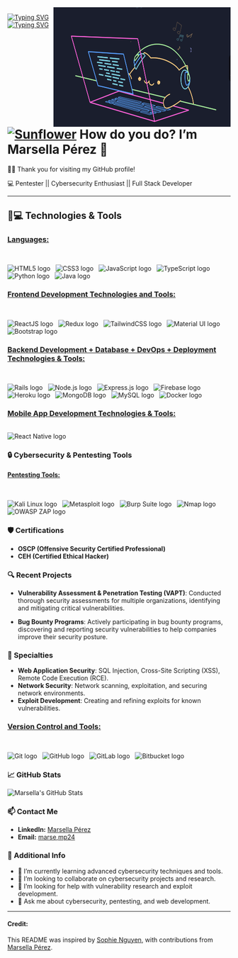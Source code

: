 <a target="_blank" align="center">
  <img align="right" top="500" height="270" width="400" alt="GIF" src="https://github.com/SophieNguyen113/SophieNguyen113/blob/main/Sophie%20Nguyen%20-%20CatCat.gif">
  
</a>

[![Typing SVG](https://readme-typing-svg.herokuapp.com?duration=6500&color=777777&background=00000000&width=500&height=120&lines=++Hello!+I'm+Marsella+P%C3%A9rez+🌻)](https://git.io/typing-svg)
[![Typing SVG](https://readme-typing-svg.herokuapp.com?duration=6500&color=777777&background=00000000&width=500&height=120&lines=++Nice+to+meet+you+🌻)](https://git.io/typing-svg)

# <a href="https://github.com/chetiko"><img src="https://wallpapercave.com/wp/wp10580805.jpg" width="200px" height="200px" alt="Sunflower"></a> How do you do? I’m Marsella Pérez 🌻 

🙋‍♂️ Thank you for visiting my GitHub profile! 

💻 Pentester || Cybersecurity Enthusiast || Full Stack Developer

<hr>

## 🚀💻 Technologies & Tools

### <u> Languages: </u>

<br>

<span><img src="https://img.shields.io/badge/HTML5-E34F26?style=for-the-badge&logo=html5&logoColor=white" alt="HTML5 logo" title="HTML5" height="25" /></span>
&nbsp;
<span><img src="https://img.shields.io/badge/CSS3-1572B6?style=for-the-badge&logo=css3&logoColor=white" alt="CSS3 logo" title="CSS3" height="25" /></span>
&nbsp;
<span><img src="https://img.shields.io/badge/JavaScript-323330?style=for-the-badge&logo=javascript&logoColor=F7DF1E" alt="JavaScript logo" title="JavaScript" height="25" /></span>
&nbsp;
<span><img src="https://img.shields.io/badge/TypeScript-007ACC?style=for-the-badge&logo=typescript&logoColor=white" alt="TypeScript logo" title="TypeScript" height="25" /></span>
&nbsp;
<img src = "https://img.shields.io/badge/Python-FFD43B?style=for-the-badge&logo=python&logoColor=blue" alt="Python logo"  title="Python" height="25"/>
</span>
&nbsp;
<span>
<img src = "https://img.shields.io/badge/Java-ED8B00?style=for-the-badge&logo=java&logoColor=white" alt="Java logo"  title="Java" height="25"/>
</span>
&nbsp;
<br>

### <u> Frontend Development Technologies and Tools: </u>

<br>

<span><img src="https://img.shields.io/badge/React-20232A?style=for-the-badge&logo=react&logoColor=61DAFB" alt="ReactJS logo" title="ReactJS" height="25" /></span>
&nbsp;
<span><img src="https://img.shields.io/badge/Redux-593D88?style=for-the-badge&logo=redux&logoColor=white" alt="Redux logo" title="Redux" height="25" /></span>
&nbsp;
<span><img src="https://img.shields.io/badge/Tailwind_CSS-38B2AC?style=for-the-badge&logo=tailwind-css&logoColor=white" alt="TailwindCSS logo" title="TailwindCSS" height="25" /></span>
&nbsp;
<span><img src="https://img.shields.io/badge/Material%20UI-007FFF?style=for-the-badge&logo=mui&logoColor=white" alt="Material UI logo" title="Material UI" height="25" /></span>
&nbsp;
<span><img src="https://img.shields.io/badge/Bootstrap-563D7C?style=for-the-badge&logo=bootstrap&logoColor=white" alt="Bootstrap logo" title="Bootstrap" height="25" /></span>

### <u> Backend Development + Database + DevOps + Deployment Technologies & Tools: </u>

<br>

<span><img src="https://img.shields.io/badge/Ruby_on_Rails-CC0000?style=for-the-badge&logo=ruby-on-rails&logoColor=white" alt="Rails logo" title="Ruby On Rails" height="25" /></span>
&nbsp;
<span><img src="https://img.shields.io/badge/Node.js-339933?style=for-the-badge&logo=nodedotjs&logoColor=white" alt="Node.js logo" title="Node.js" height="25" /></span>
&nbsp;
<span><img src="https://img.shields.io/badge/Express.js-000000?style=for-the-badge&logo=express&logoColor=white" alt="Express.js logo" title="Express.js" height="25" /></span>
&nbsp;
<span><img src="https://img.shields.io/badge/firebase-ffca28?style=for-the-badge&logo=firebase&logoColor=black" alt="Firebase logo" title="Firebase" height="25"/></span>
&nbsp;
<span><img src="https://img.shields.io/badge/Heroku-430098?style=for-the-badge&logo=heroku&logoColor=white" alt="Heroku logo" title="Heroku" height="25"/></span>
&nbsp;
<span>
<span><img src="https://img.shields.io/badge/MongoDB-4EA94B?style=for-the-badge&logo=mongodb&logoColor=white" alt="MongoDB logo" title="MongoDB" height="25" /></span>
&nbsp;
<span>
<img src = "https://img.shields.io/badge/MySQL-005C84?style=for-the-badge&logo=mysql&logoColor=white" alt="MySQL logo" title="MySQL" height="25"/>
</span>
&nbsp;
<span><img src="https://img.shields.io/badge/Docker-2CA5E0?style=for-the-badge&logo=docker&logoColor=white" alt="Docker logo" title="Docker Code" height="25" /></span>
&nbsp;

### <u> Mobile App Development Technologies & Tools: </u>

<br>

<span>
<img src = "https://img.shields.io/badge/React_Native-20232A?style=for-the-badge&logo=react&logoColor=61DAFB" alt="React Native logo" title="React Native" height="25"/>
</span>
&nbsp;

### 🔒 Cybersecurity & Pentesting Tools

#### <u> Pentesting Tools: </u>

<br>

<span><img src="https://img.shields.io/badge/Kali_Linux-557C94?style=for-the-badge&logo=kalilinux&logoColor=white" alt="Kali Linux logo" title="Kali Linux" height="25" /></span>
&nbsp;
<span><img src="https://img.shields.io/badge/Metasploit-333333?style=for-the-badge&logo=metasploit&logoColor=white" alt="Metasploit logo" title="Metasploit" height="25" /></span>
&nbsp;
<span><img src="https://img.shields.io/badge/Burp_Suite-FF5733?style=for-the-badge&logo=burpsuite&logoColor=white" alt="Burp Suite logo" title="Burp Suite" height="25" /></span>
&nbsp;
<span><img src="https://img.shields.io/badge/Nmap-4682B4?style=for-the-badge&logo=nmap&logoColor=white" alt="Nmap logo" title="Nmap" height="25" /></span>
&nbsp;
<span><img src="https://img.shields.io/badge/OWASP_ZAP-000000?style=for-the-badge&logo=owaspzap&logoColor=white" alt="OWASP ZAP logo" title="OWASP ZAP" height="25" /></span>
&nbsp;

### 🛡️ Certifications

- **OSCP (Offensive Security Certified Professional)**
- **CEH (Certified Ethical Hacker)**

### 🔍 Recent Projects

- **Vulnerability Assessment & Penetration Testing (VAPT)**: Conducted thorough security assessments for multiple organizations, identifying and mitigating critical vulnerabilities.
  
- **Bug Bounty Programs**: Actively participating in bug bounty programs, discovering and reporting security vulnerabilities to help companies improve their security posture.

### 🎯 Specialties

- **Web Application Security**: SQL Injection, Cross-Site Scripting (XSS), Remote Code Execution (RCE).
- **Network Security**: Network scanning, exploitation, and securing network environments.
- **Exploit Development**: Creating and refining exploits for known vulnerabilities.

### <u> Version Control and Tools: </u>

<br>

<span><img src="https://img.shields.io/badge/Git-F05032?style=for-the-badge&logo=git&logoColor=white" alt="Git logo" title="Git" height="25" /></span>
&nbsp;
<span><img src="https://img.shields.io/badge/GitHub-181717?style=for-the-badge&logo=github&logoColor=white" alt="GitHub logo" title="GitHub" height="25" /></span>
&nbsp;
<span><img src="https://img.shields.io/badge/GitLab-FCA121?style=for-the-badge&logo=gitlab&logoColor=white" alt="GitLab logo" title="GitLab" height="25" /></span>
&nbsp;
<span><img src="https://img.shields.io/badge/Bitbucket-0052CC?style=for-the-badge&logo=bitbucket&logoColor=white" alt="Bitbucket logo" title="Bitbucket" height="25" /></span>
&nbsp;

### 📈 GitHub Stats

![Marsella's GitHub Stats](https://github-readme-stats.vercel.app/api?username=chetiko&show_icons=true&hide_title=true&count_private=true&hide=prs&hide_border=true&bg_color=000000&text_color=ffffff&icon_color=00bfae&hide_rank=true)

### 📫 Contact Me

- **LinkedIn:** [Marsella Pérez](https://www.linkedin.com/in/marsella-perez/)
- **Email:** [marse,mp24](mailto:marse.mp24@gmail.com)

### 📝 Additional Info

- 🌱 I’m currently learning advanced cybersecurity techniques and tools.
- 👯 I’m looking to collaborate on cybersecurity projects and research.
- 🤔 I’m looking for help with vulnerability research and exploit development.
- 💬 Ask me about cybersecurity, pentesting, and web development.

---

#### Credit:
This README was inspired by [Sophie Nguyen](https://github.com/SophieNguyen113), with contributions from [Marsella Pérez](https://github.com/chetiko).


